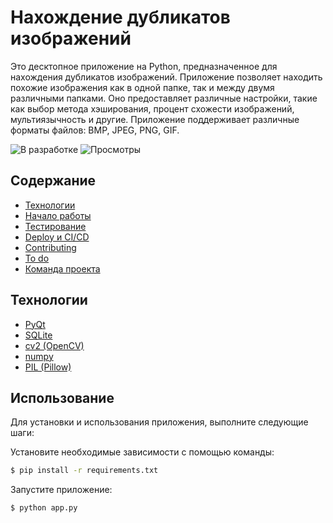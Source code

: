 # Нахождение дубликатов изображений

Это десктопное приложение на Python, предназначенное для нахождения дубликатов изображений. Приложение позволяет находить похожие изображения как в одной папке, так и между двумя различными папками. Оно предоставляет различные настройки, такие как выбор метода хэширования, процент схожести изображений, мультиязычность и другие. Приложение поддерживает различные форматы файлов: BMP, JPEG, PNG, GIF.

![В разработке](https://img.shields.io/badge/status-в%20разработке-yellow)
![Просмотры](https://visitor-badge.glitch.me/badge?page_id=https://github.com/ArtemIvanovski/practice/tree/master)

## Содержание
- [Технологии](#технологии)
- [Начало работы](#начало-работы)
- [Тестирование](#тестирование)
- [Deploy и CI/CD](#deploy-и-ci/cd)
- [Contributing](#contributing)
- [To do](#to-do)
- [Команда проекта](#команда-проекта)

## Технологии
- [PyQt](https://riverbankcomputing.com/software/pyqt/intro)
- [SQLite](https://www.sqlite.org/index.html)
- [cv2 (OpenCV)](https://opencv.org/)
- [numpy](https://numpy.org/)
- [PIL (Pillow)](https://python-pillow.org/)

## Использование
Для установки и использования приложения, выполните следующие шаги:

Установите необходимые зависимости с помощью команды:
```sh
$ pip install -r requirements.txt 
```
Запустите приложение:
```sh
$ python app.py
```